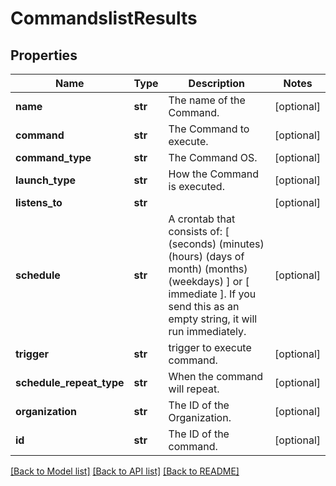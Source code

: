 # CommandslistResults

## Properties
Name | Type | Description | Notes
------------ | ------------- | ------------- | -------------
**name** | **str** | The name of the Command. | [optional] 
**command** | **str** | The Command to execute. | [optional] 
**command_type** | **str** | The Command OS. | [optional] 
**launch_type** | **str** | How the Command is executed. | [optional] 
**listens_to** | **str** |  | [optional] 
**schedule** | **str** | A crontab that consists of: [ (seconds) (minutes) (hours) (days of month) (months) (weekdays) ] or [ immediate ]. If you send this as an empty string, it will run immediately.  | [optional] 
**trigger** | **str** | trigger to execute command. | [optional] 
**schedule_repeat_type** | **str** | When the command will repeat. | [optional] 
**organization** | **str** | The ID of the Organization. | [optional] 
**id** | **str** | The ID of the command. | [optional] 

[[Back to Model list]](../README.md#documentation-for-models) [[Back to API list]](../README.md#documentation-for-api-endpoints) [[Back to README]](../README.md)


